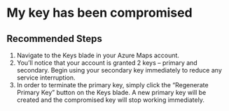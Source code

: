 <properties
	pageTitle="My key has been compromised"
	description="My key has been compromised"
	service="microsoft.maps"
	resource="accounts"
	authors="michael-falk"
    resourceTags=""
    selfHelpType="resource"
	supportTopicIds=""
	productPesIds=""
	displayOrder="2"
	cloudEnvironments="public"
 />

# My key has been compromised

## **Recommended Steps**

1. Navigate to the Keys blade in your Azure Maps account.
2. You’ll notice that your account is granted 2 keys – primary and secondary. Begin using your secondary key immediately to reduce any service interruption.
3. In order to terminate the primary key, simply click the “Regenerate Primary Key” button on the Keys blade. A new primary key will be created and the compromised key will stop working immediately. 
